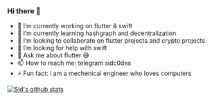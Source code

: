 ### Hi there 👋

- 🔭 I’m currently working on flutter & swift
- 🌱 I’m currently learning hashgraph and decentralization
- 👯 I’m looking to collaborate on flutter projects and crypto projects
- 🤔 I’m looking for help with swift
- 💬 Ask me about flutter 😅
- 📫 How to reach me: telegram sidc0des
- ⚡ Fun fact: i am a mechenical engineer who loves computers

[![Sid's github stats](https://github-readme-stats.vercel.app/api?username=sidc0des)](https://github.com/anuraghazra/github-readme-stats)
